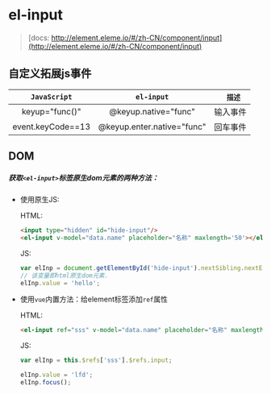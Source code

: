 #  el-input　
> [docs: http://element.eleme.io/#/zh-CN/component/input](http://element.eleme.io/#/zh-CN/component/input)

## 自定义拓展js事件

| **`JavaScript`** | **`el-input`** |    **`描述`** 　|
| :--------------: | :-------------:| :-------------:|
|  keyup="func()"  | @keyup.native="func"       |输入事件
|event.keyCode==13 | @keyup.enter.native="func" |回车事件


## DOM 
##### 获取`<el-input>`标签原生dom元素的两种方法：
* 使用原生JS:

  HTML:
  ``` html
  <input type="hidden" id="hide-input"/>
  <el-input v-model="data.name" placeholder="名称" maxlength='50'></el-input>
  ```
  JS:
  ``` js
  var elInp = document.getElementById('hide-input').nextSibling.nextElementSibling.firstElementChild;
  // 该变量即html原生dom元素．
  elInp.value = 'hello';
  ```
  
* 使用`vue`内置方法：给element标签添加`ref`属性

  HTML:
  ``` html
  <el-input ref="sss" v-model="data.name" placeholder="名称" maxlength='50'></el-input>
  ```
  JS:
  ``` js
  var elInp = this.$refs['sss'].$refs.input;
  
  elInp.value = 'lfd';
  elInp.focus();
  ```
 
  
                

